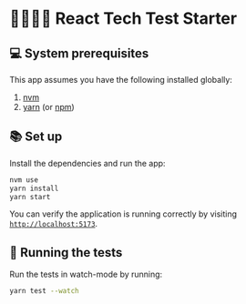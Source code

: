 # 👩‍💻👨‍💻 React Tech Test Starter

## 💻 System prerequisites

This app assumes you have the following installed globally:

1. [nvm](https://github.com/nvm-sh/nvm)
2. [yarn](https://yarnpkg.com/) (or [npm](https://www.npmjs.com/))

## 📚 Set up

Install the dependencies and run the app:

```bash
nvm use
yarn install
yarn start
```

You can verify the application is running correctly by visiting [`http://localhost:5173`](http://localhost:5173).

## 🧪 Running the tests

Run the tests in watch-mode by running:

```bash
yarn test --watch
```

